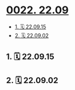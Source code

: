 # [0022. 22.09](https://github.com/tnotesjs/TNotes.footprints/tree/main/notes/0022.%2022.09)

<!-- region:toc -->

- [1. 🗓 22.09.15](#1--220915)
- [2. 🗓 22.09.02](#2--220902)

<!-- endregion:toc -->

## 1. 🗓 22.09.15

<Footprints :times="[2022, 9, 15, 2, 14]">
  <template #text-area>
    <p>台风：快醒醒，快醒醒，你忘带耳塞了~~</p>
    <p>我：对！对！对！</p>
  </template>
  <template #image-list="{ openModal }">
    <img src="https://cdn.jsdelivr.net/gh/tnotesjs/imgs@main/2025-02-15-21-31-37.png" @click="openModal(0)"/>
  </template>
  <template #time>2022-09-15 02:14</template>
</Footprints>

## 2. 🗓 22.09.02

<Footprints :times="[2022, 9, 2, 9, 25]">
  <template #text-area>
    <p>连株薄荷都养不活 😭😭😭</p>
    <hr />
    <p>最后再抢救一下吧，希望我这神仙操作不是加速了你的死亡</p>
  </template>
  <template #image-list="{ openModal }">
    <img src="https://cdn.jsdelivr.net/gh/tnotesjs/imgs@main/2025-02-15-21-32-53.png" @click="openModal(0)"/>
    <img src="https://cdn.jsdelivr.net/gh/tnotesjs/imgs@main/2025-02-15-21-33-07.png" @click="openModal(1)"/>
  </template>
</Footprints>
